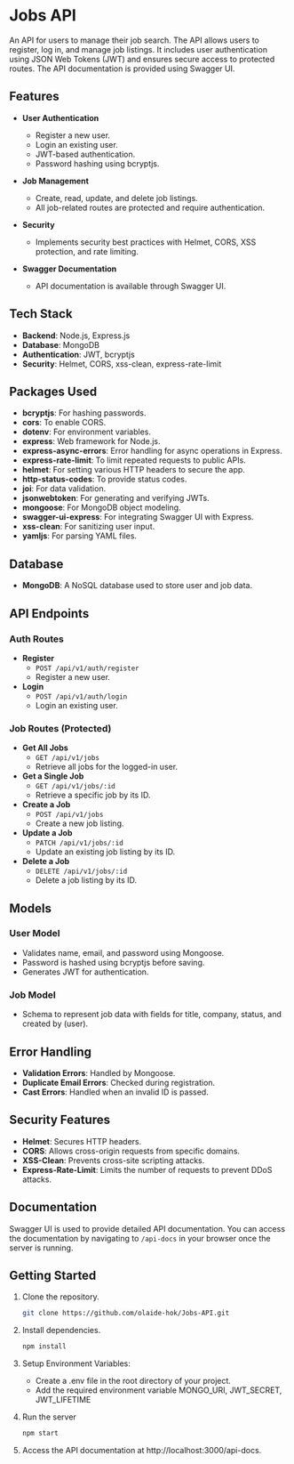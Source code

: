 # Jobs API

An API for users to manage their job search. The API allows users to register, log in, and manage job listings. It includes user authentication using JSON Web Tokens (JWT) and ensures secure access to protected routes. The API documentation is provided using Swagger UI.

## Features

-   **User Authentication**
    -   Register a new user.
    -   Login an existing user.
    -   JWT-based authentication.
    -   Password hashing using bcryptjs.
-   **Job Management**

    -   Create, read, update, and delete job listings.
    -   All job-related routes are protected and require authentication.

-   **Security**

    -   Implements security best practices with Helmet, CORS, XSS protection, and rate limiting.

-   **Swagger Documentation**
    -   API documentation is available through Swagger UI.

## Tech Stack

-   **Backend**: Node.js, Express.js
-   **Database**: MongoDB
-   **Authentication**: JWT, bcryptjs
-   **Security**: Helmet, CORS, xss-clean, express-rate-limit

## Packages Used

-   **bcryptjs**: For hashing passwords.
-   **cors**: To enable CORS.
-   **dotenv**: For environment variables.
-   **express**: Web framework for Node.js.
-   **express-async-errors**: Error handling for async operations in Express.
-   **express-rate-limit**: To limit repeated requests to public APIs.
-   **helmet**: For setting various HTTP headers to secure the app.
-   **http-status-codes**: To provide status codes.
-   **joi**: For data validation.
-   **jsonwebtoken**: For generating and verifying JWTs.
-   **mongoose**: For MongoDB object modeling.
-   **swagger-ui-express**: For integrating Swagger UI with Express.
-   **xss-clean**: For sanitizing user input.
-   **yamljs**: For parsing YAML files.

## Database

-   **MongoDB**: A NoSQL database used to store user and job data.

## API Endpoints

### Auth Routes

-   **Register**
    -   `POST /api/v1/auth/register`
    -   Register a new user.
-   **Login**
    -   `POST /api/v1/auth/login`
    -   Login an existing user.

### Job Routes (Protected)

-   **Get All Jobs**
    -   `GET /api/v1/jobs`
    -   Retrieve all jobs for the logged-in user.
-   **Get a Single Job**
    -   `GET /api/v1/jobs/:id`
    -   Retrieve a specific job by its ID.
-   **Create a Job**
    -   `POST /api/v1/jobs`
    -   Create a new job listing.
-   **Update a Job**
    -   `PATCH /api/v1/jobs/:id`
    -   Update an existing job listing by its ID.
-   **Delete a Job**
    -   `DELETE /api/v1/jobs/:id`
    -   Delete a job listing by its ID.

## Models

### User Model

-   Validates name, email, and password using Mongoose.
-   Password is hashed using bcryptjs before saving.
-   Generates JWT for authentication.

### Job Model

-   Schema to represent job data with fields for title, company, status, and created by (user).

## Error Handling

-   **Validation Errors**: Handled by Mongoose.
-   **Duplicate Email Errors**: Checked during registration.
-   **Cast Errors**: Handled when an invalid ID is passed.

## Security Features

-   **Helmet**: Secures HTTP headers.
-   **CORS**: Allows cross-origin requests from specific domains.
-   **XSS-Clean**: Prevents cross-site scripting attacks.
-   **Express-Rate-Limit**: Limits the number of requests to prevent DDoS attacks.

## Documentation

Swagger UI is used to provide detailed API documentation. You can access the documentation by navigating to `/api-docs` in your browser once the server is running.

## Getting Started

1. Clone the repository.

    ```bash
    git clone https://github.com/olaide-hok/Jobs-API.git
    ```

2. Install dependencies.

    ```bash
    npm install
    ```

3. Setup Environment Variables:

    - Create a .env file in the root directory of your project.
    - Add the required environment variable MONGO_URI, JWT_SECRET, JWT_LIFETIME

4. Run the server

    ```bash
    npm start
    ```

5. Access the API documentation at http://localhost:3000/api-docs.
